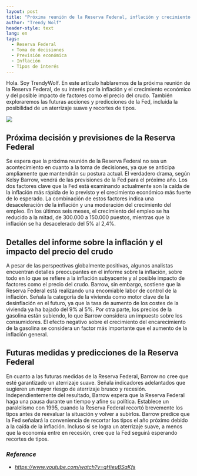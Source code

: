 ```yaml
---
layout: post
title: "Próxima reunión de la Reserva Federal, inflación y crecimiento económico, y previsiones de bajada de tipos"
author: "Trendy Wolf"
header-style: text
lang: en
tags:
  - Reserva Federal
  - Toma de decisiones
  - Previsión económica
  - Inflación
  - Tipos de interés
---
```


Hola. Soy TrendyWolf. En este artículo hablaremos de la próxima reunión de la Reserva Federal, de su interés por la inflación y el crecimiento económico y del posible impacto de factores como el precio del crudo. También exploraremos las futuras acciones y predicciones de la Fed, incluida la posibilidad de un aterrizaje suave y recortes de tipos.

<img
    src="https://i.ytimg.com/vi/qHieuBSaKfs/hqdefault.jpg"
/>


## Próxima decisión y previsiones de la Reserva Federal
Se espera que la próxima reunión de la Reserva Federal no sea un acontecimiento en cuanto a la toma de decisiones, ya que se anticipa ampliamente que mantendrán su postura actual. El verdadero drama, según Kelsy Barrow, vendrá de las previsiones de la Fed para el próximo año. Los dos factores clave que la Fed está examinando actualmente son la caída de la inflación más rápida de lo previsto y el crecimiento económico más fuerte de lo esperado. La combinación de estos factores indica una desaceleración de la inflación y una moderación del crecimiento del empleo. En los últimos seis meses, el crecimiento del empleo se ha reducido a la mitad, de 300.000 a 150.000 puestos, mientras que la inflación se ha desacelerado del 5% al 2,4%.

## Detalles del informe sobre la inflación y el impacto del precio del crudo
A pesar de las perspectivas globalmente positivas, algunos analistas encuentran detalles preocupantes en el informe sobre la inflación, sobre todo en lo que se refiere a la inflación subyacente y al posible impacto de factores como el precio del crudo. Barrow, sin embargo, sostiene que la Reserva Federal está realizando una encomiable labor de control de la inflación. Señala la categoría de la vivienda como motor clave de la desinflación en el futuro, ya que la tasa de aumento de los costes de la vivienda ya ha bajado del 9% al 5%. Por otra parte, los precios de la gasolina están subiendo, lo que Barrow considera un impuesto sobre los consumidores. El efecto negativo sobre el crecimiento del encarecimiento de la gasolina se considera un factor más importante que el aumento de la inflación general.

## Futuras medidas y predicciones de la Reserva Federal
En cuanto a las futuras medidas de la Reserva Federal, Barrow no cree que esté garantizado un aterrizaje suave. Señala indicadores adelantados que sugieren un mayor riesgo de aterrizaje brusco y recesión. Independientemente del resultado, Barrow espera que la Reserva Federal haga una pausa durante un tiempo y afine su política. Establece un paralelismo con 1995, cuando la Reserva Federal recortó brevemente los tipos antes de reevaluar la situación y volver a subirlos. Barrow predice que la Fed señalará la conveniencia de recortar los tipos el año próximo debido a la caída de la inflación. Incluso si se logra un aterrizaje suave, a menos que la economía entre en recesión, cree que la Fed seguirá esperando recortes de tipos.


### _Reference_
- _https://www.youtube.com/watch?v=qHieuBSaKfs_

